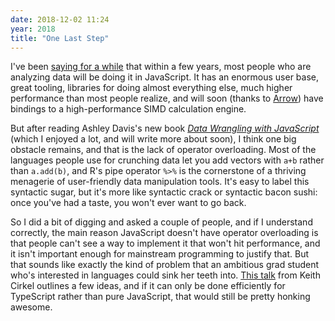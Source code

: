 ```yaml
---
date: 2018-12-02 11:24
year: 2018
title: "One Last Step"
---
```


I've been [saying for a while]({{site.github.url}}/2017/05/22/numerical-javascript.html)
that within a few years,
most people who are analyzing data will be doing it in JavaScript.
It has an enormous user base,
great tooling,
libraries for doing almost everything else,
much higher performance than most people realize,
and will soon (thanks to [Arrow](https://arrow.apache.org/))
have bindings to a high-performance SIMD calculation engine.

But after reading Ashley Davis's new book
*[Data Wrangling with JavaScript](https://www.manning.com/books/data-wrangling-with-javascript)*
(which I enjoyed a lot, and will write more about soon),
I think one big obstacle remains,
and that is the lack of operator overloading.
Most of the languages people use for crunching data let you add vectors with `a+b` rather than `a.add(b)`,
and R's pipe operator `%>%` is the cornerstone of a thriving menagerie of user-friendly data manipulation tools.
It's easy to label this syntactic sugar,
but it's more like syntactic crack or syntactic bacon sushi:
once you've had a taste,
you won't ever want to go back.

So I did a bit of digging and asked a couple of people,
and if I understand correctly,
the main reason JavaScript doesn't have operator overloading is that
people can't see a way to implement it that won't hit performance,
and it isn't important enough for mainstream programming to justify that.
But that sounds like exactly the kind of problem that an ambitious grad student who's interested in languages
could sink her teeth into.
[This talk](https://www.keithcirkel.co.uk/proposal-operator-overloading/) from Keith Cirkel outlines a few ideas,
and if it can only be done efficiently for TypeScript rather than pure JavaScript,
that would still be pretty honking awesome.
